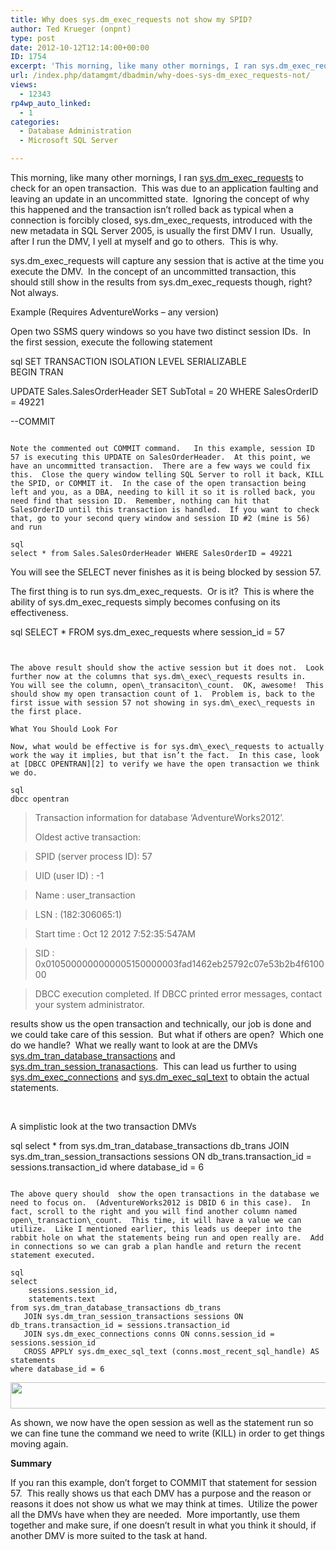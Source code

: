 ```yaml
---
title: Why does sys.dm_exec_requests not show my SPID?
author: Ted Krueger (onpnt)
type: post
date: 2012-10-12T12:14:00+00:00
ID: 1754
excerpt: 'This morning, like many other mornings, I ran sys.dm_exec_requests to check for an open transaction.  This was due to an application faulting and leaving an update in an uncommitted state.  Ignoring the concept of why this happened and the transaction i&hellip;'
url: /index.php/datamgmt/dbadmin/why-does-sys-dm_exec_requests-not/
views:
  - 12343
rp4wp_auto_linked:
  - 1
categories:
  - Database Administration
  - Microsoft SQL Server

---
```

This morning, like many other mornings, I ran [sys.dm\_exec\_requests][1] to check for an open transaction.  This was due to an application faulting and leaving an update in an uncommitted state.  Ignoring the concept of why this happened and the transaction isn’t rolled back as typical when a connection is forcibly closed, sys.dm\_exec\_requests, introduced with the new metadata in SQL Server 2005, is usually the first DMV I run.  Usually, after I run the DMV, I yell at myself and go to others.  This is why.

sys.dm\_exec\_requests will capture any session that is active at the time you execute the DMV.  In the concept of an uncommitted transaction, this should still show in the results from sys.dm\_exec\_requests though, right?  Not always.

Example (Requires AdventureWorks – any version)

Open two SSMS query windows so you have two distinct session IDs.  In the first session, execute the following statement

sql
SET TRANSACTION ISOLATION LEVEL SERIALIZABLE  
BEGIN TRAN  

UPDATE Sales.SalesOrderHeader SET SubTotal = 20 WHERE SalesOrderID = 49221

--COMMIT
```

Note the commented out COMMIT command.   In this example, session ID 57 is executing this UPDATE on SalesOrderHeader.  At this point, we have an uncommitted transaction.  There are a few ways we could fix this.  Close the query window telling SQL Server to roll it back, KILL the SPID, or COMMIT it.  In the case of the open transaction being left and you, as a DBA, needing to kill it so it is rolled back, you need find that session ID.  Remember, nothing can hit that SalesOrderID until this transaction is handled.  If you want to check that, go to your second query window and session ID #2 (mine is 56) and run

sql
select * from Sales.SalesOrderHeader WHERE SalesOrderID = 49221
```


You will see the SELECT never finishes as it is being blocked by session 57.

The first thing is to run sys.dm\_exec\_requests.  Or is it?  This is where the ability of sys.dm\_exec\_requests simply becomes confusing on its effectiveness.

sql
SELECT * FROM sys.dm_exec_requests where session_id = 57
```


The above result should show the active session but it does not.  Look further now at the columns that sys.dm\_exec\_requests results in.  You will see the column, open\_transaciton\_count.  OK, awesome!  This should show my open transaction count of 1.  Problem is, back to the first issue with session 57 not showing in sys.dm\_exec\_requests in the first place.

What You Should Look For

Now, what would be effective is for sys.dm\_exec\_requests to actually work the way it implies, but that isn’t the fact.  In this case, look at [DBCC OPENTRAN][2] to verify we have the open transaction we think we do.

sql
dbcc opentran
```


> Transaction information for database &#8216;AdventureWorks2012&#8217;.</p> 
> 
> Oldest active transaction:
      
> SPID (server process ID): 57
      
> UID (user ID) : -1
      
> Name : user_transaction
      
> LSN : (182:306065:1)
      
> Start time : Oct 12 2012 7:52:35:547AM
      
> SID : 0x0105000000000005150000003fad1462eb25792c07e53b2b4f610000
  
> DBCC execution completed. If DBCC printed error messages, contact your system administrator. 

results show us the open transaction and technically, our job is done and we could take care of this session.  But what if others are open?  Which one do we handle?  What we really want to look at are the DMVs [sys.dm\_tran\_database_transactions][3] and [sys.dm\_tran\_session_tranasactions][4].  This can lead us further to using [sys.dm\_exec\_connections][5] and [sys.dm\_exec\_sql_text][6] to obtain the actual statements.

 

A simplistic look at the two transaction DMVs

sql
select * from sys.dm_tran_database_transactions db_trans
   JOIN sys.dm_tran_session_transactions sessions
      ON db_trans.transaction_id = sessions.transaction_id
where database_id = 6
```

The above query should  show the open transactions in the database we need to focus on.  (AdventureWorks2012 is DBID 6 in this case).  In fact, scroll to the right and you will find another column named open\_transaction\_count.  This time, it will have a value we can utilize.  Like I mentioned earlier, this leads us deeper into the rabbit hole on what the statements being run and open really are.  Add in connections so we can grab a plan handle and return the recent statement executed.

sql
select 
	sessions.session_id,
	statements.text    
from sys.dm_tran_database_transactions db_trans
   JOIN sys.dm_tran_session_transactions sessions ON db_trans.transaction_id = sessions.transaction_id
   JOIN sys.dm_exec_connections conns ON conns.session_id = sessions.session_id
   CROSS APPLY sys.dm_exec_sql_text (conns.most_recent_sql_handle) AS statements
where database_id = 6
```

<div class="image_block">
  <a href="/wp-content/uploads/blogs/DataMgmt/exec_1.gif?mtime=1350051238"><img alt="" src="/wp-content/uploads/blogs/DataMgmt/exec_1.gif?mtime=1350051238" width="624" height="42" /></a>
</div>

As shown, we now have the open session as well as the statement run so we can fine tune the command we need to write (KILL) in order to get things moving again.

**Summary**

If you ran this example, don’t forget to COMMIT that statement for session 57.  This really shows us that each DMV has a purpose and the reason or reasons it does not show us what we may think at times.  Utilize the power all the DMVs have when they are needed.  More importantly, use them together and make sure, if one doesn’t result in what you think it should, if another DMV is more suited to the task at hand.

 [1]: http://msdn.microsoft.com/en-us/library/ms177648.aspx
 [2]: http://msdn.microsoft.com/en-us/library/ms182792.aspx
 [3]: http://msdn.microsoft.com/en-us/library/ms186957.aspx
 [4]: http://msdn.microsoft.com/en-us/library/ms188739.aspx
 [5]: http://msdn.microsoft.com/en-us/library/ms181509.aspx
 [6]: http://msdn.microsoft.com/en-us/library/ms181929.aspx